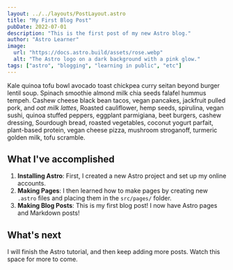 ```yaml
---
layout: ../../layouts/PostLayout.astro
title: "My First Blog Post"
pubDate: 2022-07-01
description: "This is the first post of my new Astro blog."
author: "Astro Learner"
image:
  url: "https://docs.astro.build/assets/rose.webp"
  alt: "The Astro logo on a dark background with a pink glow."
tags: ["astro", "blogging", "learning in public", "etc"]
---
```


Kale quinoa tofu bowl avocado toast chickpea curry seitan beyond
burger lentil soup. Spinach smoothie almond milk chia seeds falafel
hummus tempeh. Cashew cheese black bean tacos, vegan pancakes,
jackfruit pulled pork, and _oat milk lattes_, Roasted cauliflower, hemp
seeds, spirulina, vegan sushi, quinoa stuffed peppers, eggplant
parmigiana, beet burgers, cashew dressing, Sourdough bread, roasted
vegetables, coconut yogurt parfait, plant-based protein, vegan cheese
pizza, mushroom stroganoff, turmeric golden milk, tofu scramble.

## What I've accomplished

1. **Installing Astro**: First, I created a new Astro project and set up my online accounts.
2. **Making Pages**: I then learned how to make pages by creating new `.astro` files and placing them in the `src/pages/` folder.
3. **Making Blog Posts**: This is my first blog post! I now have Astro pages and Markdown posts!

## What's next

I will finish the Astro tutorial, and then keep adding more posts. Watch this space for more to come.
